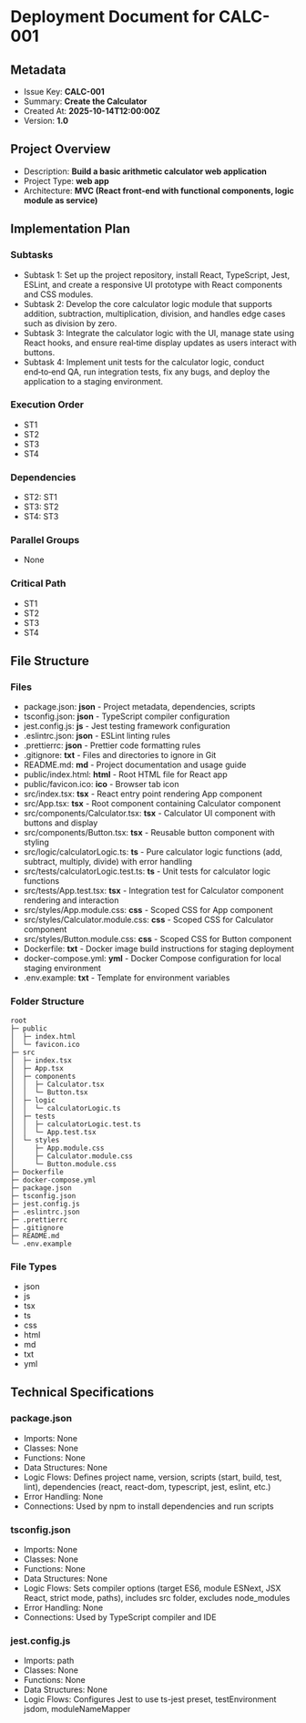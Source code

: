 # Deployment Document for CALC-001

## Metadata
- Issue Key: **CALC-001**
- Summary: **Create the Calculator**
- Created At: **2025-10-14T12:00:00Z**
- Version: **1.0**

## Project Overview
- Description: **Build a basic arithmetic calculator web application**
- Project Type: **web app**
- Architecture: **MVC (React front‑end with functional components, logic module as service)**

## Implementation Plan
### Subtasks
- Subtask 1: Set up the project repository, install React, TypeScript, Jest, ESLint, and create a responsive UI prototype with React components and CSS modules.
- Subtask 2: Develop the core calculator logic module that supports addition, subtraction, multiplication, division, and handles edge cases such as division by zero.
- Subtask 3: Integrate the calculator logic with the UI, manage state using React hooks, and ensure real‑time display updates as users interact with buttons.
- Subtask 4: Implement unit tests for the calculator logic, conduct end‑to‑end QA, run integration tests, fix any bugs, and deploy the application to a staging environment.

### Execution Order
- ST1
- ST2
- ST3
- ST4

### Dependencies
- ST2: ST1
- ST3: ST2
- ST4: ST3

### Parallel Groups
- None

### Critical Path
- ST1
- ST2
- ST3
- ST4

## File Structure
### Files
- package.json: **json** - Project metadata, dependencies, scripts
- tsconfig.json: **json** - TypeScript compiler configuration
- jest.config.js: **js** - Jest testing framework configuration
- .eslintrc.json: **json** - ESLint linting rules
- .prettierrc: **json** - Prettier code formatting rules
- .gitignore: **txt** - Files and directories to ignore in Git
- README.md: **md** - Project documentation and usage guide
- public/index.html: **html** - Root HTML file for React app
- public/favicon.ico: **ico** - Browser tab icon
- src/index.tsx: **tsx** - React entry point rendering App component
- src/App.tsx: **tsx** - Root component containing Calculator component
- src/components/Calculator.tsx: **tsx** - Calculator UI component with buttons and display
- src/components/Button.tsx: **tsx** - Reusable button component with styling
- src/logic/calculatorLogic.ts: **ts** - Pure calculator logic functions (add, subtract, multiply, divide) with error handling
- src/tests/calculatorLogic.test.ts: **ts** - Unit tests for calculator logic functions
- src/tests/App.test.tsx: **tsx** - Integration test for Calculator component rendering and interaction
- src/styles/App.module.css: **css** - Scoped CSS for App component
- src/styles/Calculator.module.css: **css** - Scoped CSS for Calculator component
- src/styles/Button.module.css: **css** - Scoped CSS for Button component
- Dockerfile: **txt** - Docker image build instructions for staging deployment
- docker-compose.yml: **yml** - Docker Compose configuration for local staging environment
- .env.example: **txt** - Template for environment variables

### Folder Structure
```
root
├─ public
│  ├─ index.html
│  └─ favicon.ico
├─ src
│  ├─ index.tsx
│  ├─ App.tsx
│  ├─ components
│  │  ├─ Calculator.tsx
│  │  └─ Button.tsx
│  ├─ logic
│  │  └─ calculatorLogic.ts
│  ├─ tests
│  │  ├─ calculatorLogic.test.ts
│  │  └─ App.test.tsx
│  └─ styles
│     ├─ App.module.css
│     ├─ Calculator.module.css
│     └─ Button.module.css
├─ Dockerfile
├─ docker-compose.yml
├─ package.json
├─ tsconfig.json
├─ jest.config.js
├─ .eslintrc.json
├─ .prettierrc
├─ .gitignore
├─ README.md
└─ .env.example
```

### File Types
- json
- js
- tsx
- ts
- css
- html
- md
- txt
- yml

## Technical Specifications
### package.json
- Imports: None
- Classes: None
- Functions: None
- Data Structures: None
- Logic Flows: Defines project name, version, scripts (start, build, test, lint), dependencies (react, react-dom, typescript, jest, eslint, etc.)
- Error Handling: None
- Connections: Used by npm to install dependencies and run scripts

### tsconfig.json
- Imports: None
- Classes: None
- Functions: None
- Data Structures: None
- Logic Flows: Sets compiler options (target ES6, module ESNext, JSX React, strict mode, paths), includes src folder, excludes node_modules
- Error Handling: None
- Connections: Used by TypeScript compiler and IDE

### jest.config.js
- Imports: path
- Classes: None
- Functions: None
- Data Structures: None
- Logic Flows: Configures Jest to use ts-jest preset, testEnvironment jsdom, moduleNameMapper